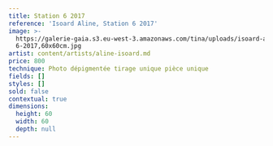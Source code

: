 ```yaml
---
title: Station 6 2017
reference: 'Isoard Aline, Station 6 2017'
image: >-
  https://galerie-gaia.s3.eu-west-3.amazonaws.com/tina/uploads/isoard-aline/galerie-gaia-aline-isoard-station
  6-2017,60x60cm.jpg
artist: content/artists/aline-isoard.md
price: 800
technique: Photo dépigmentée tirage unique pièce unique
fields: []
styles: []
sold: false
contextual: true
dimensions:
  height: 60
  width: 60
  depth: null
---
```


